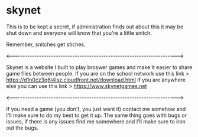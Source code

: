# skynet
This is to be kept a secret, if administration finds out about this it may be shut down and everyone will know that you're a little snitch.

Remember, snitches get stiches. 

<--------------------------------------------------------------------->

Skynet is a website I built to play broswer games and make it easier to share game files between people. 
If you are on the school network use this link > https://d1n0cz3q6i4lsz.cloudfront.net/download.html
If you are anywhere else you can use this link > https://www.skynetgames.net

<--------------------------------------------------------------------->

If you need a game (you don't, you just want it) contact me somehow and I'll make sure to do my best to get it up. 
The same thing goes with bugs or issues, if there is any issues find me somewhere and I'll make sure to iron out the bugs. 
